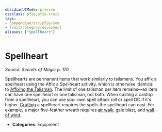 ```yaml
---
obsidianUIMode: preview
cssclass: pf2e,pf2e-trait
tags:
- compendium/src/pf2e/som
- trait/category/equipment
aliases: ["Spellheart"]
---
```

# Spellheart  
*Source: Secrets of Magic p. 170*  

Spellhearts are permanent items that work similarly to talismans. You affix a spellheart using the Affix a Spellheart activity, which is otherwise identical to [Affixing the Talisman](../actions/affix-a-talisman.md). The limit of one talisman per item remains—an item can have one spellheart or one talisman, not both. When casting a cantrip from a spellheart, you can use your own spell attack roll or spell DC if it's higher. [Crafting](../actions/craft.md) a spellheart requires the spells the spellheart can cast. For example, a major five-feather wreath requires [air walk](../../compendium/spells/air-walk.md), gale blast, and [wall of wind](../../compendium/spells/wall-of-wind.md).

- **Categories**: Equipment